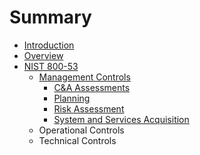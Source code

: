 # Summary

* [Introduction](README.md)
* [Overview](overview.md)
* [NIST 800-53](federal/nist_800-53.md)
   * [Management Controls](federal/800-53/management_controls.md)
       * [C&A Assessments](federal/800-53/management_controls.md#ca-assessments)
       * [Planning](federal/800-53/planning.md)
       * [Risk Assessment](federal/800-53/risk-assessment.md)
       * [System and Services Acquisition](federal/800-53/acquisition.md)
   * Operational Controls
   * Technical Controls

